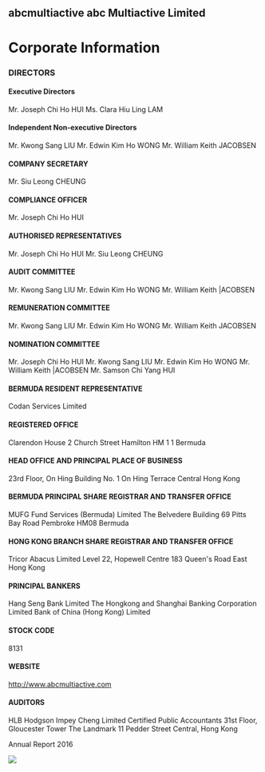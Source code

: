 ## abcmultiactive abc Multiactive Limited

# Corporate Information

### DIRECTORS

#### Executive Directors

Mr. Joseph Chi Ho HUI Ms. Clara Hiu Ling LAM

#### Independent Non-executive Directors

Mr. Kwong Sang LIU Mr. Edwin Kim Ho WONG Mr. William Keith JACOBSEN

#### COMPANY SECRETARY

Mr. Siu Leong CHEUNG

#### COMPLIANCE OFFICER

Mr. Joseph Chi Ho HUI

#### AUTHORISED REPRESENTATIVES

Mr. Joseph Chi Ho HUI Mr. Siu Leong CHEUNG

#### AUDIT COMMITTEE

Mr. Kwong Sang LIU Mr. Edwin Kim Ho WONG Mr. William Keith |ACOBSEN

#### REMUNERATION COMMITTEE

Mr. Kwong Sang LIU Mr. Edwin Kim Ho WONG Mr. William Keith JACOBSEN

#### NOMINATION COMMITTEE

Mr. Joseph Chi Ho HUI Mr. Kwong Sang LIU Mr. Edwin Kim Ho WONG Mr. William Keith |ACOBSEN Mr. Samson Chi Yang HUI

#### BERMUDA RESIDENT REPRESENTATIVE

Codan Services Limited

#### REGISTERED OFFICE

Clarendon House 2 Church Street Hamilton HM 1 1 Bermuda

#### HEAD OFFICE AND PRINCIPAL PLACE OF BUSINESS

23rd Floor, On Hing Building No. 1 On Hing Terrace Central Hong Kong

#### BERMUDA PRINCIPAL SHARE REGISTRAR AND TRANSFER OFFICE

MUFG Fund Services (Bermuda) Limited The Belvedere Building 69 Pitts Bay Road Pembroke HM08 Bermuda

#### HONG KONG BRANCH SHARE REGISTRAR AND TRANSFER OFFICE

Tricor Abacus Limited Level 22, Hopewell Centre 183 Queen's Road East Hong Kong

#### PRINCIPAL BANKERS

Hang Seng Bank Limited The Hongkong and Shanghai Banking Corporation Limited Bank of China (Hong Kong) Limited

#### STOCK CODE

8131

#### WEBSITE

http://www.abcmultiactive.com

#### AUDITORS

HLB Hodgson Impey Cheng Limited Certified Public Accountants 31st Floor, Gloucester Tower The Landmark 11 Pedder Street Central, Hong Kong

Annual Report 2016

![](_page_0_Picture_38.jpeg)